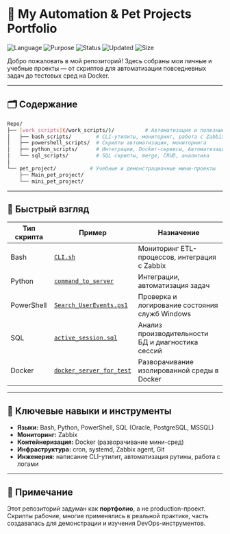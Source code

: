 # 🧠 My Automation & Pet Projects Portfolio

![Language](https://img.shields.io/badge/language-Bash%2C%20Python%2C%20SQL%2C%20Dockerfile-blue)
![Purpose](https://img.shields.io/badge/type-Portfolio-important)
![Status](https://img.shields.io/badge/status-Demo-lightgrey)
![Updated](https://img.shields.io/github/last-commit/Markovskoy/Repo)
![Size](https://img.shields.io/github/repo-size/Markovskoy/Repo)

Добро пожаловать в мой репозиторий! 
Здесь собраны мои личные и учебные проекты — от скриптов для автоматизации повседневных задач до тестовых сред на Docker.

---

## 🗂️ Содержание

```bash
Repo/
├── [work_scripts](/work_scripts/)/          # Автоматизация и полезные скрипты
│   ├── bash_scripts/        # CLI-утилиты, мониторинг, работа с Zabbix
│   ├── powershell_scripts/  # Скрипты автоматизации, мониторинга
│   ├── python_scripts/      # Интеграции, Docker-сервисы, Автоматизация
│   └── sql_scripts/         # SQL скрипты, merge, CRUD, аналитика
│
└── pet_project/           # Учебные и демонстрационные мини-проекты
    ├── Main_pet_project/
    └── mini_pet_project/
```

---

## 🚀 Быстрый взгляд

| Тип скрипта | Пример                              | Назначение                                             |
|-------------|-------------------------------------|--------------------------------------------------------|
| Bash        | [`CLI.sh`](work_scripts/bash_scripts/CLI.sh) | Мониторинг ETL-процессов, интеграция с Zabbix          |
| Python      | [`command_to_server`](work_scripts/python_scripts/command_to_server/) | Интеграции, автоматизация задач                        |
| PowerShell  | [`Search_UserEvents.ps1`](work_scripts/powershell_scripts/Search_UserEvents.ps1) | Проверка и логирование состояния служб Windows         |
| SQL         | [`active_session.sql`](work_scripts/sql_scripts/active_session.sql) | Анализ производительности БД и диагностика сессий      |
| Docker      | [`docker_server_for_test`](work_scripts/python_scripts/docker_server_for_test/) | Разворачивание изолированной среды в Docker            |


---

## 🎯 Ключевые навыки и инструменты

- **Языки:** Bash, Python, PowerShell, SQL (Oracle, PostgreSQL, MSSQL)
- **Мониторинг:** Zabbix
- **Контейнеризация:** Docker (разворачивание мини-сред)
- **Инфраструктура:** cron, systemd, Zabbix agent, Git
- **Инженерия:** написание CLI-утилит, автоматизация рутины, работа с логами

---

## 📝 Примечание

Этот репозиторий задуман как **портфолио**, а не production-проект. 
Скрипты рабочие, многие применялись в реальной практике, часть создавалась для демонстрации и изучения DevOps-инструментов.
